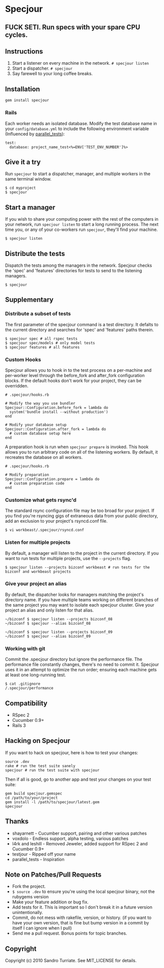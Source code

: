 # Specjour

## FUCK SETI. Run specs with your spare CPU cycles.

## Instructions

1. Start a listener on every machine in the network. `# specjour listen`
2. Start a dispatcher. `# specjour`
3. Say farewell to your long coffee breaks.

## Installation
    gem install specjour

### Rails
Each worker needs an isolated database. Modify the test database name in your
`config/database.yml` to include the following environment variable (Influenced
by [parallel\_tests](http://github.com/grosser/parallel_tests)):

    test:
      database: project_name_test<%=ENV['TEST_ENV_NUMBER']%>

## Give it a try
Run `specjour` to start a dispatcher, manager, and multiple workers in the same
terminal window.

    $ cd myproject
    $ specjour

## Start a manager
If you wish to share your computing power with the rest of the computers in your network, run `specjour listen` to start a long running process. The next time you, or any of your co-workers run `specjour`, they'll find your machine.

    $ specjour listen

## Distribute the tests
Dispatch the tests among the managers in the network. Specjour checks the
'spec' and 'features' directories for tests to send to the listening
managers.

    $ specjour

## Supplementary

### Distribute a subset of tests
The first parameter of the specjour command is a test directory. It defalts to
the current directory and searches for 'spec' and 'features' paths therein.

    $ specjour spec # all rspec tests
    $ specjour spec/models # only model tests
    $ specjour features # all features

### Custom Hooks
Specjour allows you to hook in to the test process on a per-machine and
per-worker level through the before\_fork and after\_fork configuration blocks.
If the default hooks don't work for your project, they can be overridden.

    # .specjour/hooks.rb

    # Modify the way you use bundler
    Specjour::Configuration.before_fork = lambda do
      system('bundle install --without production')
    end

    # Modify your database setup
    Specjour::Configuration.after_fork = lambda do
      # custom database setup here
    end

A preparation hook is run when `specjour prepare` is invoked. This hook allows
you to run arbitrary code on all of the listening workers. By default, it
recreates the database on all workers.

    # .specjour/hooks.rb

    # Modify preparation
    Specjour::Configuration.prepare = lambda do
      # custom preparation code
    end

### Customize what gets rsync'd
The standard rsync configuration file may be too broad for your
project. If you find you're rsyncing gigs of extraneous data from your public
directory, add an exclusion to your project's rsyncd.conf file.

    $ vi workbeast/.specjour/rsyncd.conf

### Listen for multiple projects
By default, a manager will listen to the project in the current directory. If you want to run tests for multiple projects, use the `--projects` flag.

    $ specjour listen --projects bizconf workbeast # run tests for the bizconf and workbeast projects

### Give your project an alias
By default, the dispatcher looks for managers matching the project's directory name. If you have multiple teams working on different branches of the same project you may want to isolate each specjour cluster. Give your project an alias and only listen for that alias.

    ~/bizconf $ specjour listen --projects bizconf_08
    ~/bizconf $ specjour --alias bizconf_08

    ~/bizconf $ specjour listen --projects bizconf_09
    ~/bizconf $ specjour --alias bizconf_09

### Working with git
Commit the .specjour directory but ignore the performance file. The performance
file constantly changes, there's no need to commit it. Specjour uses it in an
attempt to optimize the run order; ensuring each machine gets at least one
long-running test.

    $ cat .gitignore
    /.specjour/performance

## Compatibility

* RSpec 2
* Cucumber 0.9+
* Rails 3

## Hacking on Specjour
If you want to hack on specjour, here is how to test your changes:

    source .dev
    rake # run the test suite sanely
    specjour # run the test suite with specjour

Then if all is good, go to another app and test your changes on your test suite:

    gem build specjour.gemspec
    cd /path/to/your/project
    gem install -l /path/to/specjour/latest.gem
    specjour

## Thanks

* shayarnett - Cucumber support, pairing and other various patches
* voxdolo - Endless support, alpha testing, various patches
* l4rk and leshill - Removed Jeweler, added support for RSpec 2 and Cucumber 0.9+
* testjour - Ripped off your name
* parallel\_tests - Inspiration

## Note on Patches/Pull Requests

* Fork the project.
* `$ source .dev` to ensure you're using the local specjour binary, not the
  rubygems version
* Make your feature addition or bug fix.
* Add tests for it. This is important so I don't break it in a
  future version unintentionally.
* Commit, do not mess with rakefile, version, or history.
  (if you want to have your own version, that is fine but bump version in a commit by itself I can ignore when I pull)
* Send me a pull request. Bonus points for topic branches.

## Copyright

Copyright (c) 2010 Sandro Turriate. See MIT\_LICENSE for details.
